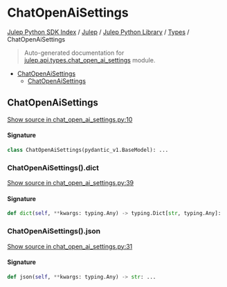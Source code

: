 # ChatOpenAiSettings

[Julep Python SDK Index](../../../README.md#julep-python-sdk-index) / [Julep](../../index.md#julep) / [Julep Python Library](../index.md#julep-python-library) / [Types](./index.md#types) / ChatOpenAiSettings

> Auto-generated documentation for [julep.api.types.chat_open_ai_settings](../../../../../../../julep/api/types/chat_open_ai_settings.py) module.

- [ChatOpenAiSettings](#chatopenaisettings)
  - [ChatOpenAiSettings](#chatopenaisettings-1)

## ChatOpenAiSettings

[Show source in chat_open_ai_settings.py:10](../../../../../../../julep/api/types/chat_open_ai_settings.py#L10)

#### Signature

```python
class ChatOpenAiSettings(pydantic_v1.BaseModel): ...
```

### ChatOpenAiSettings().dict

[Show source in chat_open_ai_settings.py:39](../../../../../../../julep/api/types/chat_open_ai_settings.py#L39)

#### Signature

```python
def dict(self, **kwargs: typing.Any) -> typing.Dict[str, typing.Any]: ...
```

### ChatOpenAiSettings().json

[Show source in chat_open_ai_settings.py:31](../../../../../../../julep/api/types/chat_open_ai_settings.py#L31)

#### Signature

```python
def json(self, **kwargs: typing.Any) -> str: ...
```